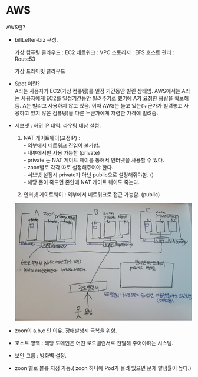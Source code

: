 # AWS

AWS란? <br>


* billLetter-biz 구성.

    가상 컴퓨팅 클라우드 : EC2
    네트워크 : VPC
    스토리지 : EFS 
    호스트 관리 : Route53
    
    가상 프라이빗 클라우드 


* Spot 이란? <br>
A라는 사용자가 EC2(가상 컴퓨팅)를 일정 기간동안 빌린 상태임.
AWS에서는 A라는 사용자에게  EC2를 일정기간동안 빌려주기로 했기에 A가 요청한 용량을 확보해둠.
A는 빌리고 사용하지 않고 있음.
이때 AWS는 놀고 있는(누군가가 빌려놓고 사용하고 있지 않은 컴퓨팅)을 다른 누군가에게 저렴한 가격에 빌려줌.
 
 

* 서브넷 : 하위 IP 대역.
    라우팅 대상 설정.
    1. NAT 게이트웨이(고정IP) : <br>
            - 외부에서 네트워크 진입이 불가함. <br>
            - 내부에서만 사용 가능함 (private) <br>
            - private 는 NAT 게이트 웨이를 통해서 인터넷을 사용할 수 있다. <br> 
            - zoon별로 각각 따로 설정해주어야 한다.  <br>
            - 서브넷 설정시 private가 아닌 public으로 설정해줘야함. () <br>
            - 해당 존이 죽으면 존안에 NAT 게이트 웨이도 죽는다.    
             
    2. 인터넷 게이트웨이 : 외부에서 네트워크로 접근 가능함. (public)
 
  ![topic-list](./image/AWS.jpg)  

* zoon이 a,b,c 인 이유. 장애발생시 극복을 위함. 
* 호스트 영역 : 해당 도메인은 어떤 로드밸런서로 전달해 주어야하는 시스템.
* 보안 그룹 : 방화벽 설정.      
* zoon 별로 볼륨 지정 가능.( zoon 하나에 Pod가 몰려 있으면 문제 발생률이 높다.)

